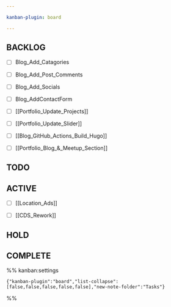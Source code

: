 ```yaml
---

kanban-plugin: board

---
```


## BACKLOG

- [ ] Blog_Add_Catagories
- [ ] Blog_Add_Post_Comments
- [ ] Blog_Add_Socials
- [ ] Blog_AddContactForm
- [ ] [[Portfolio_Update_Projects]]
- [ ] [[Portfolio_Update_Slider]]
- [ ] [[Blog_GitHub_Actions_Build_Hugo]]
- [ ] [[Portfolio_Blog_&_Meetup_Section]]


## TODO



## ACTIVE

- [ ] [[Location_Ads]]
- [ ] [[CDS_Rework]]


## HOLD



## COMPLETE





%% kanban:settings
```
{"kanban-plugin":"board","list-collapse":[false,false,false,false,false],"new-note-folder":"Tasks"}
```
%%